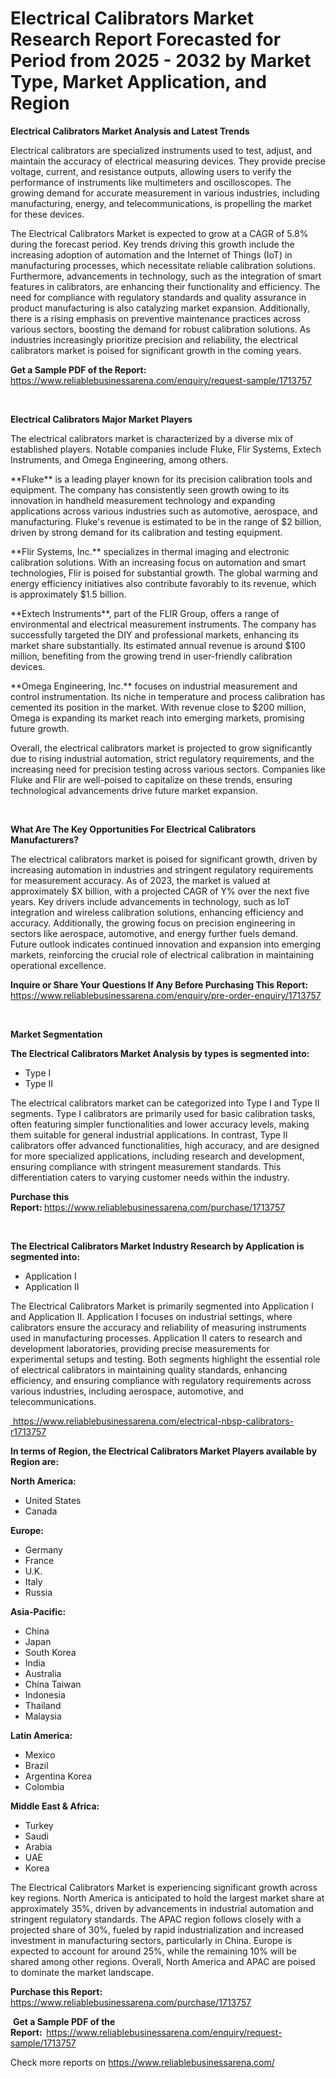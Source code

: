 <p><h1>Electrical Calibrators Market Research Report Forecasted for Period from 2025 -  2032 by Market Type, Market Application, and Region</h1></p><p><strong>Electrical Calibrators Market Analysis and Latest Trends</strong></p>
<p><p>Electrical calibrators are specialized instruments used to test, adjust, and maintain the accuracy of electrical measuring devices. They provide precise voltage, current, and resistance outputs, allowing users to verify the performance of instruments like multimeters and oscilloscopes. The growing demand for accurate measurement in various industries, including manufacturing, energy, and telecommunications, is propelling the market for these devices.</p><p>The Electrical Calibrators Market is expected to grow at a CAGR of 5.8% during the forecast period. Key trends driving this growth include the increasing adoption of automation and the Internet of Things (IoT) in manufacturing processes, which necessitate reliable calibration solutions. Furthermore, advancements in technology, such as the integration of smart features in calibrators, are enhancing their functionality and efficiency. The need for compliance with regulatory standards and quality assurance in product manufacturing is also catalyzing market expansion. Additionally, there is a rising emphasis on preventive maintenance practices across various sectors, boosting the demand for robust calibration solutions. As industries increasingly prioritize precision and reliability, the electrical calibrators market is poised for significant growth in the coming years.</p></p>
<p><strong>Get a Sample PDF of the Report:&nbsp;</strong> <a href="https://www.reliablebusinessarena.com/enquiry/request-sample/1713757?utm_campaign=1948&utm_medium=2&utm_source=Github&utm_content=ia&utm_term=11012025&utm_id=electrical-calibrators">https://www.reliablebusinessarena.com/enquiry/request-sample/1713757</a></p>
<p>&nbsp;</p>
<p><strong>Electrical Calibrators Major Market Players</strong></p>
<p><p>The electrical calibrators market is characterized by a diverse mix of established players. Notable companies include Fluke, Flir Systems, Extech Instruments, and Omega Engineering, among others. </p><p>**Fluke** is a leading player known for its precision calibration tools and equipment. The company has consistently seen growth owing to its innovation in handheld measurement technology and expanding applications across various industries such as automotive, aerospace, and manufacturing. Fluke's revenue is estimated to be in the range of $2 billion, driven by strong demand for its calibration and testing equipment.</p><p>**Flir Systems, Inc.** specializes in thermal imaging and electronic calibration solutions. With an increasing focus on automation and smart technologies, Flir is poised for substantial growth. The global warming and energy efficiency initiatives also contribute favorably to its revenue, which is approximately $1.5 billion.</p><p>**Extech Instruments**, part of the FLIR Group, offers a range of environmental and electrical measurement instruments. The company has successfully targeted the DIY and professional markets, enhancing its market share substantially. Its estimated annual revenue is around $100 million, benefiting from the growing trend in user-friendly calibration devices.</p><p>**Omega Engineering, Inc.** focuses on industrial measurement and control instrumentation. Its niche in temperature and process calibration has cemented its position in the market. With revenue close to $200 million, Omega is expanding its market reach into emerging markets, promising future growth.</p><p>Overall, the electrical calibrators market is projected to grow significantly due to rising industrial automation, strict regulatory requirements, and the increasing need for precision testing across various sectors. Companies like Fluke and Flir are well-poised to capitalize on these trends, ensuring technological advancements drive future market expansion.</p></p>
<p>&nbsp;</p>
<p><strong>What Are The Key Opportunities For Electrical Calibrators Manufacturers?</strong></p>
<p><p>The electrical calibrators market is poised for significant growth, driven by increasing automation in industries and stringent regulatory requirements for measurement accuracy. As of 2023, the market is valued at approximately $X billion, with a projected CAGR of Y% over the next five years. Key drivers include advancements in technology, such as IoT integration and wireless calibration solutions, enhancing efficiency and accuracy. Additionally, the growing focus on precision engineering in sectors like aerospace, automotive, and energy further fuels demand. Future outlook indicates continued innovation and expansion into emerging markets, reinforcing the crucial role of electrical calibration in maintaining operational excellence.</p></p>
<p><strong>Inquire or Share Your Questions If Any Before Purchasing This Report:</strong> <a href="https://www.reliablebusinessarena.com/enquiry/pre-order-enquiry/1713757?utm_campaign=1948&utm_medium=2&utm_source=Github&utm_content=ia&utm_term=11012025&utm_id=electrical-calibrators">https://www.reliablebusinessarena.com/enquiry/pre-order-enquiry/1713757</a></p>
<p>&nbsp;</p>
<p><strong>Market Segmentation</strong></p>
<p><strong>The Electrical Calibrators Market Analysis by types is segmented into:</strong></p>
<p><ul><li>Type I</li><li>Type II</li></ul></p>
<p><p>The electrical calibrators market can be categorized into Type I and Type II segments. Type I calibrators are primarily used for basic calibration tasks, often featuring simpler functionalities and lower accuracy levels, making them suitable for general industrial applications. In contrast, Type II calibrators offer advanced functionalities, high accuracy, and are designed for more specialized applications, including research and development, ensuring compliance with stringent measurement standards. This differentiation caters to varying customer needs within the industry.</p></p>
<p><strong>Purchase this Report:&nbsp;</strong><a href="https://www.reliablebusinessarena.com/purchase/1713757?utm_campaign=1948&utm_medium=2&utm_source=Github&utm_content=ia&utm_term=11012025&utm_id=electrical-calibrators">https://www.reliablebusinessarena.com/purchase/1713757</a></p>
<p>&nbsp;</p>
<p><strong>The Electrical Calibrators Market Industry Research by Application is segmented into:</strong></p>
<p><ul><li>Application I</li><li>Application II</li></ul></p>
<p><p>The Electrical Calibrators Market is primarily segmented into Application I and Application II. Application I focuses on industrial settings, where calibrators ensure the accuracy and reliability of measuring instruments used in manufacturing processes. Application II caters to research and development laboratories, providing precise measurements for experimental setups and testing. Both segments highlight the essential role of electrical calibrators in maintaining quality standards, enhancing efficiency, and ensuring compliance with regulatory requirements across various industries, including aerospace, automotive, and telecommunications.</p></p>
<p><a href="https://www.reliablebusinessarena.com/electrical-nbsp-calibrators-r1713757?utm_campaign=1948&utm_medium=2&utm_source=Github&utm_content=ia&utm_term=11012025&utm_id=electrical-calibrators">&nbsp;https://www.reliablebusinessarena.com/electrical-nbsp-calibrators-r1713757</a></p>
<p><strong>In terms of Region, the Electrical Calibrators Market Players available by Region are:</strong></p>
<p>
    <p> <strong> North America: </strong>
        <ul>
            <li>United States</li>
            <li>Canada</li>
        </ul>
        </p> 
    <p> <strong> Europe: </strong>
        <ul>
            <li>Germany</li>
            <li>France</li>
            <li>U.K.</li>
            <li>Italy</li>
            <li>Russia</li>
        </ul>
        </p> 
    <p> <strong> Asia-Pacific: </strong>
        <ul>
            <li>China</li>
            <li>Japan</li>
            <li>South Korea</li>
            <li>India</li>
            <li>Australia</li>
            <li>China Taiwan</li>
            <li>Indonesia</li>
            <li>Thailand</li>
            <li>Malaysia</li>
        </ul>
        </p> 
    <p> <strong> Latin America: </strong>
        <ul>
            <li>Mexico</li>
            <li>Brazil</li>
            <li>Argentina Korea</li>
            <li>Colombia</li>
        </ul>
        </p> 
    <p> <strong> Middle East & Africa: </strong>
        <ul>
            <li>Turkey</li>
            <li>Saudi</li>
            <li>Arabia</li>
            <li>UAE</li>
            <li>Korea</li>
        </ul>
    </p>
    </p>
<p><p>The Electrical Calibrators Market is experiencing significant growth across key regions. North America is anticipated to hold the largest market share at approximately 35%, driven by advancements in industrial automation and stringent regulatory standards. The APAC region follows closely with a projected share of 30%, fueled by rapid industrialization and increased investment in manufacturing sectors, particularly in China. Europe is expected to account for around 25%, while the remaining 10% will be shared among other regions. Overall, North America and APAC are poised to dominate the market landscape.</p></p>
<p><strong>Purchase this Report: </strong><a href="https://www.reliablebusinessarena.com/purchase/1713757?utm_campaign=1948&utm_medium=2&utm_source=Github&utm_content=ia&utm_term=11012025&utm_id=electrical-calibrators">https://www.reliablebusinessarena.com/purchase/1713757</a></p>
<p>&nbsp;<strong>Get a Sample PDF of the Report:&nbsp;&nbsp;</strong><a href="https://www.reliablebusinessarena.com/enquiry/request-sample/1713757?utm_campaign=1948&utm_medium=2&utm_source=Github&utm_content=ia&utm_term=11012025&utm_id=electrical-calibrators">https://www.reliablebusinessarena.com/enquiry/request-sample/1713757</a></p>
<p><strong></strong></p>
<p>Check more reports on <a href="https://www.reliablebusinessarena.com/?utm_campaign=1948&utm_medium=2&utm_source=Github&utm_content=ia&utm_term=11012025&utm_id=electrical-calibrators">https://www.reliablebusinessarena.com/</a></p>